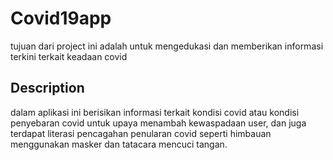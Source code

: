 # Covid19app

tujuan dari project ini adalah untuk mengedukasi dan memberikan informasi terkini terkait keadaan covid

## Description

dalam aplikasi ini berisikan informasi terkait kondisi covid atau kondisi penyebaran covid untuk upaya menambah kewaspadaan user, dan juga terdapat literasi pencagahan penularan covid seperti himbauan menggunakan masker dan tatacara mencuci tangan.


